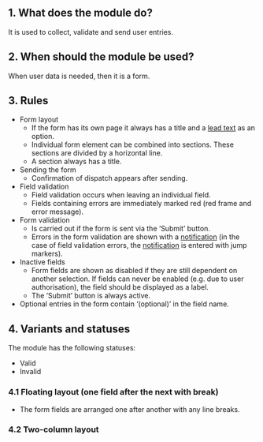 ## 1. What does the module do?
It is used to collect, validate and send user entries.

## 2. When should the module be used?
When user data is needed, then it is a form.

## 3. Rules
* Form layout
    * If the form has its own page it always has a title and a [lead text](https://digital.sbb.ch/en/basics/typography) as an option.
    * Individual form element can be combined into sections. These sections are divided by a horizontal line.
    * A section always has a title.
* Sending the form
    * Confirmation of dispatch appears after sending.
* Field validation
    * Field validation occurs when leaving an individual field.
    * Fields containing errors are immediately marked red (red frame and error message).
* Form validation
    * Is carried out if the form is sent via the ‘Submit’ button.
    * Errors in the form validation are shown with a [notification](https://digital.sbb.ch/en/components/notification) (in the case of field validation errors, the [notification](https://digital.sbb.ch/en/components/notification) is entered with jump markers).
* Inactive fields
    * Form fields are shown as disabled if they are still dependent on another selection. If fields can never be enabled (e.g. due to user authorisation), the field should be displayed as a label.
    * The ‘Submit’ button is always active.
* Optional entries in the form contain ‘(optional)’ in the field name.

## 4. Variants and statuses
The module has the following statuses:
* Valid
* Invalid

### 4.1 Floating layout (one field after the next with break)
* The form fields are arranged one after another with any line breaks.

### 4.2 Two-column layout
